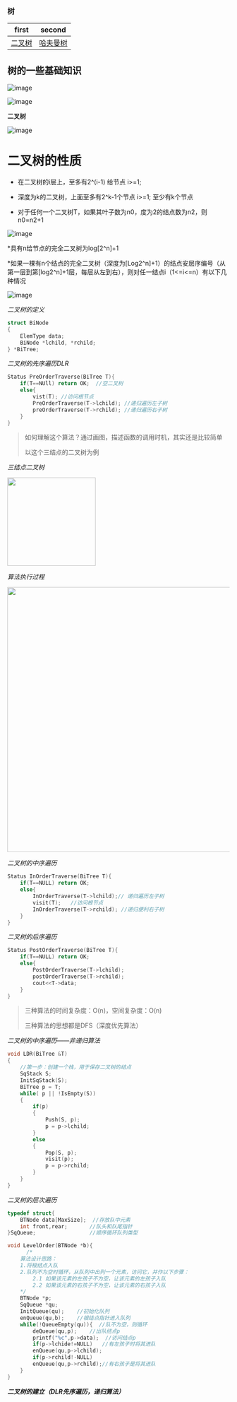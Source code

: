 ### 树

|      first       |       second     |
| -----------------| -------------- |
| [二叉树](#part1) | [哈夫曼树](#part2) |

## 树的一些基础知识

![image](https://github.com/HellowJasper/Jasper-data-structure/assets/130765164/fb6c3708-7d34-4777-8508-d0f9ae77d7db)


![image](https://github.com/HellowJasper/Jasper-data-structure/assets/130765164/5cac5541-8da7-4955-b4c4-b715a599f2e6)


<span id="part1">**二叉树**</span>

![image](https://github.com/HellowJasper/Jasper-data-structure/assets/130765164/2f138a31-1961-43f7-a658-7b980e8a2d37)

# 二叉树的性质

* 在二叉树的i层上，至多有2^(i-1) 给节点 i>=1;

* 深度为k的二叉树，上面至多有2^k-1个节点 i>=1; 至少有k个节点

* 对于任何一个二叉树T，如果其叶子数为n0，度为2的结点数为n2，则n0=n2+1
  
![image](https://github.com/HellowJasper/Jasper-data-structure/assets/130765164/01aed04a-a62f-493d-90f6-beaf8ac8bfa7)

*具有n给节点的完全二叉树为log[2^n]+1

*如果一棵有n个结点的完全二叉树（深度为[Log2^n]+1）的结点安层序编号（从第一层到第[log2^n]+1层，每层从左到右），则对任一结点i（1<=i<=n）有以下几种情况

![image](https://github.com/HellowJasper/Jasper-data-structure/assets/130765164/27d9010d-c886-4131-ae8e-f92a93fa197e)


*二叉树的定义*

~~~cpp
struct BiNode
{
    ElemType data;
    BiNode *lchild, *rchild;
} *BiTree;
~~~

*二叉树的先序遍历DLR*

~~~cpp
Status PreOrderTraverse(BiTree T){
    if(T==NUll) return OK;  //空二叉树
    else{
        vist(T); //访问根节点
        PreOrderTraverse(T->lchild); //递归遍历左子树
        preOrderTraverse(T->rchild); //递归遍历右子树
    }
}
~~~


> 如何理解这个算法？通过画图，描述函数的调用时机，其实还是比较简单
>
> 以这个三结点的二叉树为例

*三结点二叉树*
<p align='center1'>  
<img src = https://gitee.com/ljunsang/DataStruct_fromBilibili/raw/main/images/image-20210204180903247.png width="200">  
</p>


*算法执行过程*  
<p align='center1'>  
<img src = https://gitee.com/ljunsang/DataStruct_fromBilibili/raw/main/images/image-20210204180551802.png width="600">  
</p>

*二叉树的中序遍历*

~~~cpp
Status InOrderTraverse(BiTree T){
    if(T==NULL) return OK;
    else{
        InOrderTraverse(T->lchild);// 递归遍历左子树
        visit(T);   //访问根节点
        InOrderTraverse(T->rchild); //递归便利右子树
    }
}
~~~

*二叉树的后序遍历*

~~~cpp
Status PostOrderTraverse(BiTree T){
    if(T==NULL) return OK;
    else{
        PostOrderTraverse(T->lchild);
        postOrderTraverse(T->rchild);
        cout<<T->data;
    }
}
~~~

> 三种算法的时间复杂度：O(n)，空间复杂度：O(n)
>
> 三种算法的思想都是DFS（深度优先算法）

*二叉树的中序遍历——非递归算法*

~~~cpp
void LDR(BiTree &T)
{
    //第一步：创建一个栈，用于保存二叉树的结点
    SqStack S;
    InitSqStack(S);
    BiTree p = T;
    while( p || !IsEmpty(S))
    {
        if(p)
        {
            Push(S, p);
            p = p->lchild;
        }
        else
        {
            Pop(S, p);
            visit(p);
            p = p->rchild;
        }
    }
}
~~~

*二叉树的层次遍历*

~~~cpp
typedef struct{
    BTNode data[MaxSize];  //存放队中元素
    int front,rear;       //队头和队尾指针
}SqQueue;                 //顺序循环队列类型

void LevelOrder(BTNode *b){
      /*
    算法设计思路：
    1.将根结点入队
    2.队列不为空时循环，从队列中出列一个元素，访问它，并作以下步骤：
        2.1 如果该元素的左孩子不为空，让该元素的左孩子入队
        2.2 如果该元素的右孩子不为空，让该元素的右孩子入队
    */
    BTNode *p;
    SqQueue *qu;
    InitQueue(qu);    //初始化队列
    enQueue(qu,b);    //根结点指针进入队列
    while(!QueueEmpty(qu)){  //队不为空，则循环
        deQueue(qu,p);    //出队结点p
        printf("%c",p->data);  //访问结点p
        if(p->lchide!=NULL)   //有左孩子时将其进队
        enQueue(qu,p->lchild);
        if(p->rchild!-NULL)
        enQueue(qu,p->rchild);//有右孩子是将其进队
    }
}
~~~

***二叉树的建立（DLR先序遍历，递归算法）***

~~~cpp

~~~



